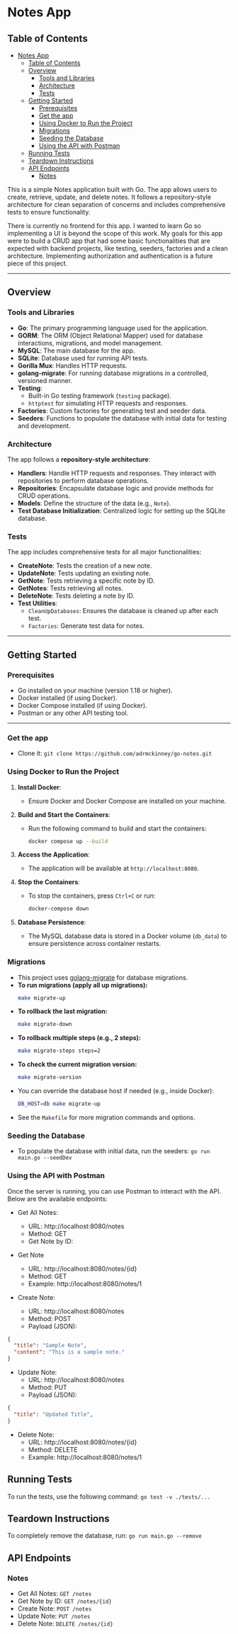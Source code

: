 # Notes App

## Table of Contents
- [Notes App](#notes-app)
  - [Table of Contents](#table-of-contents)
  - [Overview](#overview)
    - [Tools and Libraries](#tools-and-libraries)
    - [Architecture](#architecture)
    - [Tests](#tests)
  - [Getting Started](#getting-started)
    - [Prerequisites](#prerequisites)
    - [Get the app](#get-the-app)
    - [Using Docker to Run the Project](#using-docker-to-run-the-project)
    - [Migrations](#migrations)
    - [Seeding the Database](#seeding-the-database)
    - [Using the API with Postman](#using-the-api-with-postman)
  - [Running Tests](#running-tests)
  - [Teardown Instructions](#teardown-instructions)
  - [API Endpoints](#api-endpoints)
    - [Notes](#notes)

This is a simple Notes application built with Go. The app allows users to create, retrieve, update, and delete notes. It follows a repository-style architecture for clean separation of concerns and includes comprehensive tests to ensure functionality.

There is currently no frontend for this app. I wanted to learn Go so implementing a UI is beyond the scope of this work. My goals for this app were to build a CRUD app that had some basic functionalities that are expected with backend projects, like testing, seeders, factories and a clean architecture. Implementing authorization and authentication is a future piece of this project.

---

## Overview

### Tools and Libraries
- **Go**: The primary programming language used for the application.
- **GORM**: The ORM (Object Relational Mapper) used for database interactions, migrations, and model management.
- **MySQL**: The main database for the app.
- **SQLite**: Database used for running API tests.
- **Gorilla Mux**: Handles HTTP requests.
- **golang-migrate**: For running database migrations in a controlled, versioned manner.
- **Testing**:
  - Built-in Go testing framework (`testing` package).
  - `httptest` for simulating HTTP requests and responses.
- **Factories**: Custom factories for generating test and seeder data.
- **Seeders**: Functions to populate the database with initial data for testing and development.

### Architecture
The app follows a **repository-style architecture**:
- **Handlers**: Handle HTTP requests and responses. They interact with repositories to perform database operations.
- **Repositories**: Encapsulate database logic and provide methods for CRUD operations.
- **Models**: Define the structure of the data (e.g., `Note`).
- **Test Database Initialization**: Centralized logic for setting up the SQLite database.

### Tests
The app includes comprehensive tests for all major functionalities:
- **CreateNote**: Tests the creation of a new note.
- **UpdateNote**: Tests updating an existing note.
- **GetNote**: Tests retrieving a specific note by ID.
- **GetNotes**: Tests retrieving all notes.
- **DeleteNote**: Tests deleting a note by ID.
- **Test Utilities**:
  - `CleanUpDatabases`: Ensures the database is cleaned up after each test.
  - `Factories`: Generate test data for notes.

---

## Getting Started

### Prerequisites
- Go installed on your machine (version 1.18 or higher).
- Docker installed (if using Docker).
- Docker Compose installed (if using Docker).
- Postman or any other API testing tool.
---

### Get the app
- Clone it: `git clone https://github.com/adrmckinney/go-notes.git`

### Using Docker to Run the Project

1. **Install Docker**:
   - Ensure Docker and Docker Compose are installed on your machine.

2. **Build and Start the Containers**:
   - Run the following command to build and start the containers:
     ```bash
     docker compose up --build
     ```

3. **Access the Application**:
   - The application will be available at `http://localhost:8080`.

4. **Stop the Containers**:
   - To stop the containers, press `Ctrl+C` or run:
     ```bash
     docker-compose down
     ```

5. **Database Persistence**:
   - The MySQL database data is stored in a Docker volume (`db_data`) to ensure persistence across container restarts.

### Migrations
- This project uses [golang-migrate](https://github.com/golang-migrate/migrate) for database migrations.
- **To run migrations (apply all up migrations):**
  ```bash
  make migrate-up
  ```
- **To rollback the last migration:**
  ```bash
  make migrate-down
  ```
- **To rollback multiple steps (e.g., 2 steps):**
  ```bash
  make migrate-steps steps=2
  ```
- **To check the current migration version:**
  ```bash
  make migrate-version
  ```
- You can override the database host if needed (e.g., inside Docker):
  ```bash
  DB_HOST=db make migrate-up
  ```
- See the `Makefile` for more migration commands and options.

### Seeding the Database
- To populate the database with initial data, run the seeders: `go run main.go --seedDev`

### Using the API with Postman
Once the server is running, you can use Postman to interact with the API. Below are the available endpoints:

- Get All Notes:
   - URL: http://localhost:8080/notes
   - Method: GET
   - Get Note by ID:

- Get Note
  - URL: http://localhost:8080/notes/{id}
  - Method: GET
  - Example: http://localhost:8080/notes/1

- Create Note:
  - URL: http://localhost:8080/notes
  - Method: POST
  - Payload (JSON):
```json
{
  "title": "Sample Note",
  "content": "This is a sample note."
}
```
- Update Note:
  - URL: http://localhost:8080/notes
  - Method: PUT
  - Payload (JSON):
```json
{
  "title": "Updated Title",
}
```
- Delete Note:
  - URL: http://localhost:8080/notes/{id}
  - Method: DELETE
  - Example: http://localhost:8080/notes/1


## Running Tests
To run the tests, use the following command: `go test -v ./tests/...`

## Teardown Instructions
To completely remove the database, run: `go run main.go --remove`

## API Endpoints
### Notes
- Get All Notes: `GET /notes`
- Get Note by ID: `GET /notes/{id}`
- Create Note: `POST /notes`
- Update Note: `PUT /notes`
- Delete Note: `DELETE /notes/{id}`
